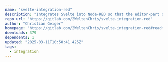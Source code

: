 ```yaml
---
name: "svelte-integration-red"
description: "Integrates Svelte into Node-RED so that the editor-part of a node can be developed using Svelte templates."
repo_url: "https://gitlab.com/2WeltenChris/svelte-integration-red"
author: "Christian Geiger"
homepage: "https://gitlab.com/2WeltenChris/svelte-integration-red#readme"
downloads: 379
dependents: 1
updated: "2025-03-11T10:50:41.425Z"
tags: 
  - integration
---
```

